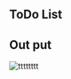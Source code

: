 ## ToDo List
## Out put
![tttttttt](https://user-images.githubusercontent.com/96828761/204100079-de51c408-8c24-4248-9a3f-b77440b24c54.png)
